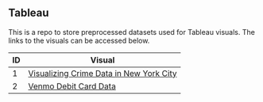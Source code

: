 ## Tableau

This is a repo to store preprocessed datasets used for Tableau visuals. The links to the visuals can be accessed below.

ID | Visual
-- | ----
1 | [Visualizing Crime Data in New York City](https://public.tableau.com/app/profile/alexandra.debartolo/viz/4170_Tableau-2/Dashboard)
2 | [Venmo Debit Card Data](https://public.tableau.com/app/profile/alexdebartolo/viz/VenmoDebitCard_Dashboard_16233559911660/VenmoDashboard)
